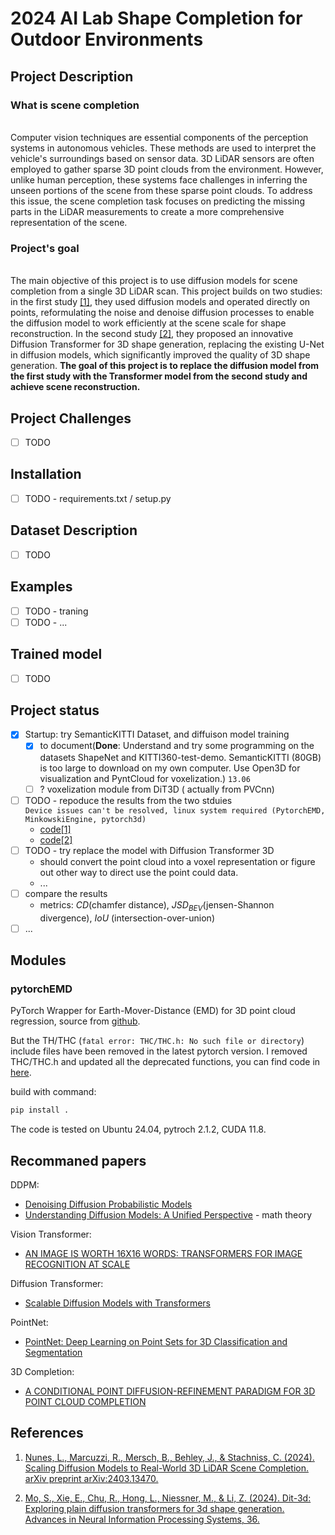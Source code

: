 # 2024 AI Lab Shape Completion for Outdoor Environments

## Project Description

### What is scene completion

\
Computer vision techniques are essential components of the perception systems in autonomous vehicles. These methods are used to interpret the vehicle's surroundings based on sensor data. 3D LiDAR sensors are often employed to gather sparse 3D point clouds from the environment. However, unlike human perception, these systems face challenges in inferring the unseen portions of the scene from these sparse point clouds. To address this issue, the scene completion task focuses on predicting the missing parts in the LiDAR measurements to create a more comprehensive representation of the scene.

### Project's goal

\
The main objective of this project is to use diffusion models for scene completion from a single 3D LiDAR scan. This project builds on two studies: in the first study [[1]](#references), they used diffusion models and operated directly on points, reformulating the noise and denoise diffusion processes to enable the diffusion model to work efficiently at the scene scale for shape reconstruction. In the second study [[2]](#references), they proposed an innovative Diffusion Transformer for 3D shape generation, replacing the existing U-Net in diffusion models, which significantly improved the quality of 3D shape generation. **The goal of this project is to replace the diffusion model from the first study with the Transformer model from the second study and achieve scene reconstruction.**

## Project Challenges

- [ ] TODO

## Installation

- [ ] TODO - requirements.txt / setup.py

## Dataset Description

- [ ] TODO

## Examples

- [ ] TODO - traning
- [ ] TODO - ...

## Trained model

- [ ] TODO

## Project status

- [x] Startup: try SemanticKITTI Dataset, and diffuison model training
  - [x] to document(**Done**: Understand and try some programming on the datasets ShapeNet and KITTI360-test-demo. SemanticKITTI (80GB) is too large to download on my own computer. Use Open3D for visualization and PyntCloud for voxelization.) `13.06`
  - [ ] ? voxelization module from DiT3D ( actually from PVCnn)

- [ ] TODO - repoduce the results from the two stduies\
`Device issues can't be resolved, linux system required (PytorchEMD, MinkowskiEngine, pytorch3d)`
  - [code[1]](https://github.com/PRBonn/LiDiff)
  - [code[2]](https://github.com/DiT-3D/DiT-3D)
- [ ] TODO - try replace the model with Diffusion Transformer 3D
  - should convert the point cloud into a voxel representation or figure out other way to direct use the point could data.
  - ...
- [ ] compare the results
  - metrics: $CD$(chamfer distance), $JSD_{BEV}$(jensen-Shannon divergence), $IoU$ (intersection-over-union)
- [ ] ...
## Modules
### pytorchEMD
PyTorch Wrapper for Earth-Mover-Distance (EMD) for 3D point cloud regression, source from [github](https://github.com/daerduoCarey/PyTorchEMD).

But the TH/THC (`fatal error: THC/THC.h: No such file or directory`) include files have been removed in the latest pytorch version. I removed THC/THC.h and updated all the deprecated functions, you can find code in [here](tryout/PyTorchEMD/).

build with command:
```bash
pip install .
```
The code is tested on Ubuntu 24.04, pytroch 2.1.2, CUDA 11.8.


## Recommaned papers
DDPM:
-  [Denoising Diffusion Probabilistic Models](https://arxiv.org/abs/2006.11239)
- [Understanding Diffusion Models: A Unified Perspective](https://arxiv.org/pdf/2208.11970) - math theory

Vision Transformer:

- [AN IMAGE IS WORTH 16X16 WORDS: TRANSFORMERS FOR IMAGE RECOGNITION AT SCALE](https://arxiv.org/pdf/2010.11929)

Diffusion Transformer:

- [Scalable Diffusion Models with Transformers](https://arxiv.org/pdf/2212.09748)

PointNet:

- [PointNet: Deep Learning on Point Sets for 3D Classification and Segmentation](https://arxiv.org/pdf/1612.00593)

3D Completion:

- [A CONDITIONAL POINT DIFFUSION-REFINEMENT PARADIGM FOR 3D POINT CLOUD COMPLETION](https://arxiv.org/pdf/2112.03530)



## References

1. [Nunes, L., Marcuzzi, R., Mersch, B., Behley, J., & Stachniss, C. (2024). Scaling Diffusion Models to Real-World 3D LiDAR Scene Completion. arXiv preprint arXiv:2403.13470.](https://arxiv.org/abs/2403.13470)

2. [Mo, S., Xie, E., Chu, R., Hong, L., Niessner, M., & Li, Z. (2024). Dit-3d: Exploring plain diffusion transformers for 3d shape generation. Advances in Neural Information Processing Systems, 36.](https://arxiv.org/abs/2307.01831)
